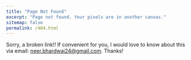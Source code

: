 ```yaml
---
title: "Page Not Found"
excerpt: "Page not found. Your pixels are in another canvas."
sitemap: false
permalink: /404.html
---
```


Sorry, a broken link!! If convenient for you, I would love to know about this via email: neer.bhardwaj24@gmail.com. Thanks!

<script type="text/javascript">
  var GOOG_FIXURL_LANG = 'en';
  var GOOG_FIXURL_SITE = '{{ site.url }}'
</script>
<script type="text/javascript"
  src="//linkhelp.clients.google.com/tbproxy/lh/wm/fixurl.js">
</script>
